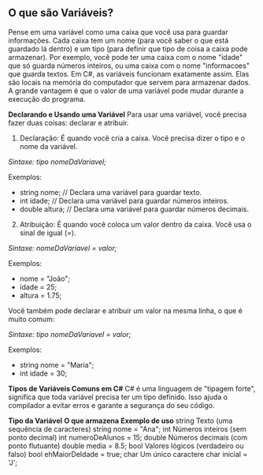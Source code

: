 ## O que são Variáveis?
Pense em uma variável como uma caixa que você usa para guardar informações. Cada caixa tem um nome (para você saber o que está guardado lá dentro) e um tipo (para definir que tipo de coisa a caixa pode armazenar). Por exemplo, você pode ter uma caixa com o nome "idade" que só guarda números inteiros, ou uma caixa com o nome "informacoes" que guarda textos. Em C#, as variáveis funcionam exatamente assim. Elas são locais na memória do computador que servem para armazenar dados. A grande vantagem é que o valor de uma variável pode mudar durante a execução do programa.

**Declarando e Usando uma Variável**
Para usar uma variável, você precisa fazer duas coisas: declarar e atribuir.

1. Declaração: É quando você cria a caixa. Você precisa dizer o tipo e o nome da variável.

*Sintaxe: tipo nomeDaVariavel;*

Exemplos:

- string nome;   // Declara uma variável para guardar texto.
- int idade;     // Declara uma variável para guardar números inteiros.
- double altura; // Declara uma variável para guardar números decimais.

2. Atribuição: É quando você coloca um valor dentro da caixa. Você usa o sinal de igual (=).

*Sintaxe: nomeDaVariavel = valor;*

Exemplos:

- nome = "João";
- idade = 25;
- altura = 1.75;

Você também pode declarar e atribuir um valor na mesma linha, o que é muito comum:

*Sintaxe: tipo nomeDaVariavel = valor;*

Exemplos:

- string nome = "Maria";
- int idade = 30;

**Tipos de Variáveis Comuns em C#**
C# é uma linguagem de "tipagem forte", significa que toda variável precisa ter um tipo definido. Isso ajuda o compilador a evitar erros e garante a segurança do seu código.

**Tipo da Variável**	**O que armazena**                        **Exemplo de uso**
string	                Texto (uma sequência de caracteres)	        string nome = "Ana";
int	                    Números inteiros (sem ponto decimal)	    int numeroDeAlunos = 15;
double	                Números decimais (com ponto flutuante)	    double media = 8.5;
bool	                Valores lógicos (verdadeiro ou falso)	    bool ehMaiorDeIdade = true;
char	                Um único caractere	char inicial = 'J';